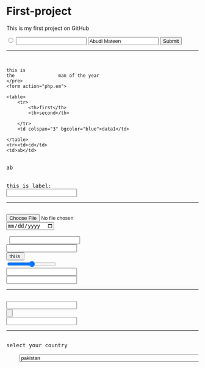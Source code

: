 # First-project
This is my first project on GitHub
<!DOCTYPE html>
<html lang="en">
<head>
    <meta charset="UTF-8">
    <meta name="viewport" content="width=device-width, initial-scale=1.0">
    <title>Document</title>
</head>
<body>
    <input type="radio" name="" id="">
    <input type="password" name="" id="" value="">
    <input type="text" name="named" id="" value="Abudl Mateen" required>
    <input type="submit" name="" id="">
    <hr>
    <pre>

    this is      
    the                man of the year
    </pre>
    <form action="php.em">
        
    <table>
        <tr>
            <th>first</th>
            <th>second</th>
            
        </tr>
        <td colspan="3" bgcolor="blue">data1</td>

    </table>
    <tr><td>cd</td>
    <td>ab</td>
<td>ab</td>
</tr>  <br>
<label for="">this is label:</label>
<input type="text" name="" id="">
<hr>
<input type="file" name="" id="">
<input type="date" name="" id="">
<br> <input type="datetime" name="" id="">
<input type="number" name="" ida="">
<input type="button" value="thi is ">
<input type="range" name="" id="">
<input type="text" name="" id="">
<input type="text" name="" id="">
<hr>
<input type="search" name="" id="">
<input type="reset" value="">
<input type="tel" name="" id="">
<hr>
<label for="">select your country</label>
<form action="">
    <select name="" id="">
        <option value="">
            pakistan
        </option>
        <option value="india">india
            
        </option>
        <option value="india">india
            
        </option>
        <option value="india">South Americca
            
        </option>
        <option value="india">Bangladesh
            
        </option>

    </select>
    <form action="">
        <textarea name="" id="" cols="30" rows="10"></textarea>
            
    </form>
    <br>

</form>
</body>
</html>
